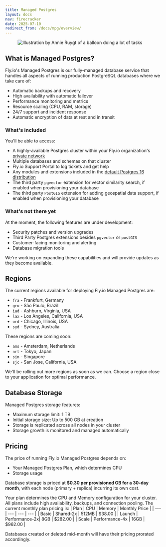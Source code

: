 ```yaml
---
title: Managed Postgres
layout: docs
nav: firecracker
date: 2025-07-10
redirect_from: /docs/mpg/overview/
---
```


<figure class="flex justify-center">
  <img src="/static/images/Managed_Postgres.png" alt="Illustration by Annie Ruygt of a balloon doing a lot of tasks" class="w-full max-w-lg mx-auto">
</figure>

## What is Managed Postgres?

Fly.io's Managed Postgres is our fully-managed database service that handles all aspects of running production PostgreSQL databases where we take care of:

- Automatic backups and recovery
- High availability with automatic failover
- Performance monitoring and metrics
- Resource scaling (CPU, RAM, storage)
- 24/7 support and incident response
- Automatic encryption of data at rest and in transit

### What's included

You'll be able to access:

- A highly-available Postgres cluster within your Fly.io organization's [private network](/docs/networking/private-networking/)
- Multiple databases and schemas on that cluster
- Fly.io Support Portal to log tickets and get help
- Any modules and extensions included in the [default Postgres 16 distribution](https://www.postgresql.org/docs/16/contrib.html)
- The third party `pgvector` extension for vector similarity search, if enabled when provisioning your database
- The third party `PostGIS` extension for adding geospatial data support, if enabled when provisioning your database

### What's not there yet

At the moment, the following features are under development:

- Security patches and version upgrades
- Third Party Postgres extensions besides `pgvector` or `postGIS`
- Customer-facing monitoring and alerting
- Database migration tools

We're working on expanding these capabilities and will provide updates as they become available.

## Regions

The current regions available for deploying Fly.io Managed Postgres are:

- `fra` - Frankfurt, Germany
- `gru` - São Paulo, Brazil
- `iad` - Ashburn, Virginia, USA
- `lax` - Los Angeles, California, USA
- `ord` - Chicago, Illinois, USA
- `syd` - Sydney, Australia

These regions are coming soon:

- `ams` - Amsterdam, Netherlands
- `nrt` - Tokyo, Japan
- `sin` - Singapore
- `sjc` - San Jose, California, USA


We'll be rolling out more regions as soon as we can. Choose a region close to your application for optimal performance.

## Database Storage

Managed Postgres storage features:

- Maximum storage limit: 1 TB
- Initial storage size: Up to 500 GB at creation
- Storage is replicated across all nodes in your cluster
- Storage growth is monitored and managed automatically

## Pricing

The price of running Fly.io Managed Postgres depends on:

- Your Managed Postgres Plan, which determines CPU
- Storage usage

Database storage is priced at **$0.30 per provisioned GB for a 30-day month**, with each node (primary + replica) incurring its own cost. 

Your plan determines the CPU and Memory configuration for your cluster. All plans include high availability, backups, and connection pooling. 
The current monthly plan pricing is:
| Plan | CPU | Memory | Monthly Price |
| --- | --- | --- | --- |
| Basic | Shared-2x | 512MB | $38.00 |
| Launch | Performance-2x| 8GB | $282.00 |
| Scale | Performance-4x | 16GB | $962.00 |

Databases created or deleted mid-month will have their pricing prorated accordingly.
